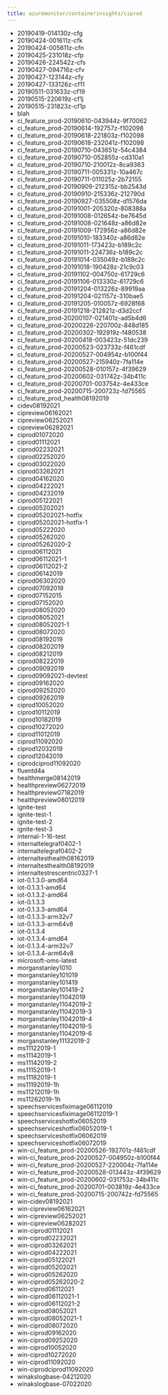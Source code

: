 ```yaml
---
title: azuremonitor/containerinsights/ciprod
---
```

- 20190419-014130z-cfg
- 20190424-001611z-cfk
- 20190424-005611z-cfn
- 20190425-231018z-cfp
- 20190426-224542z-cfs
- 20190427-094716z-cfv
- 20190427-123144z-cfy
- 20190427-133126z-cf11
- 20190511-031633z-cf19
- 20190515-220619z-cf1j
- 20190515-231823z-cf1p
- blah
- ci_feature_prod-20190610-043944z-9f70062
- ci_feature_prod-20190614-192757z-f102098
- ci_feature_prod-20190618-221803z-f102098
- ci_feature_prod-20190618-232041z-f102098
- ci_feature_prod-20190710-043651z-54c4384
- ci_feature_prod-20190710-052855z-cd310a1
- ci_feature_prod-20190710-210012z-8ca9363
- ci_feature_prod-20190711-005331z-10a467c
- ci_feature_prod-20190711-011025z-2b72155
- ci_feature_prod-20190909-212315z-bb2543d
- ci_feature_prod-20190910-215336z-212790d
- ci_feature_prod-20190927-035508z-d1576da
- ci_feature_prod-20191001-205320z-808388a
- ci_feature_prod-20191008-012654z-be7645d
- ci_feature_prod-20191008-021648z-a86d82e
- ci_feature_prod-20191009-172956z-a86d82e
- ci_feature_prod-20191010-183340z-a86d82e
- ci_feature_prod-20191011-173423z-b189c2c
- ci_feature_prod-20191011-224736z-b189c2c
- ci_feature_prod-20191014-035049z-b189c2c
- ci_feature_prod-20191018-190428z-21c9c03
- ci_feature_prod-20191102-004750z-61729c6
- ci_feature_prod-20191106-013330z-61729c6
- ci_feature_prod-20191204-013226z-89919aa
- ci_feature_prod-20191204-021157z-310bae5
- ci_feature_prod-20191205-010057z-6928f68
- ci_feature_prod-20191218-212821z-d3d2ccf
- ci_feature_prod-20200107-021401z-ad5b4d6
- ci_feature_prod-20200226-220700z-848d185
- ci_feature_prod-20200302-192919z-f480538
- ci_feature_prod-20200418-003423z-51dc239
- ci_feature_prod-20200523-023733z-f461cdf
- ci_feature_prod-20200527-004954z-b100f44
- ci_feature_prod-20200527-215940z-7fa114e
- ci_feature_prod-20200528-010157z-4f39629
- ci_feature_prod-20200602-031742z-34b411c
- ci_feature_prod-20200701-003754z-4e433ce
- ci_feature_prod-20200715-200723z-fd75565
- ci_feature_prod_health08192019
- cidev08192021
- cipreview06162021
- cipreview06252021
- cipreview06282021
- ciprod01072020
- ciprod01112021
- ciprod02232021
- ciprod02252020
- ciprod03022020
- ciprod03262021
- ciprod04162020
- ciprod04222021
- ciprod04232019
- ciprod05122021
- ciprod05202021
- ciprod05202021-hotfix
- ciprod05202021-hotfix-1
- ciprod05222020
- ciprod05262020
- ciprod05262020-2
- ciprod06112021
- ciprod06112021-1
- ciprod06112021-2
- ciprod06142019
- ciprod06302020
- ciprod07092019
- ciprod07152015
- ciprod07152020
- ciprod08052020
- ciprod08052021
- ciprod08052021-1
- ciprod08072020
- ciprod08192019
- ciprod08202019
- ciprod08212019
- ciprod08222019
- ciprod09092019
- ciprod09092021-devtest
- ciprod09162020
- ciprod09252020
- ciprod09262019
- ciprod10052020
- ciprod10112019
- ciprod10182019
- ciprod10272020
- ciprod11012019
- ciprod11092020
- ciprod12032019
- ciprod12042019
- ciprodciprod11092020
- fluentd4a
- healthmerge08142019
- healthpreview06272019
- healthpreview07182019
- healthpreview08012019
- ignite-test
- ignite-test-1
- ignite-test-2
- ignite-test-3
- internal-1-16-test
- internaltelegraf0402-1
- internaltelegraf0402-2
- internaltesthealth08162019
- internaltesthealth08192019
- internaltestrescentric0327-1
- iot-0.1.3.0-amd64
- iot-0.1.3.1-amd64
- iot-0.1.3.2-amd64
- iot-0.1.3.3
- iot-0.1.3.3-amd64
- iot-0.1.3.3-arm32v7
- iot-0.1.3.3-arm64v8
- iot-0.1.3.4
- iot-0.1.3.4-amd64
- iot-0.1.3.4-arm32v7
- iot-0.1.3.4-arm64v8
- microsoft-oms-latest
- morganstanley1010
- morganstanley101019
- morganstanley101419
- morganstanley101419-2
- morganstanley11042019
- morganstanley11042019-2
- morganstanley11042019-3
- morganstanley11042019-4
- morganstanley11042019-5
- morganstanley11042019-6
- morganstanley11132019-2
- ms11122019-1
- ms11142019-1
- ms11142019-2
- ms11152019-1
- ms11182019-1
- ms11192019-1h
- ms11212019-1h
- ms11262019-1h
- speechservicesfiximage06112019
- speechservicesfiximage06112019-1
- speechserviceshotfix06052019
- speechserviceshotfix06052019-1
- speechserviceshotfix06062019
- speechserviceshotfix06072019
- win-ci_feature_prod-20200526-192701z-f461cdf
- win-ci_feature_prod-20200527-004950z-b100f44
- win-ci_feature_prod-20200527-220004z-7fa114e
- win-ci_feature_prod-20200528-013443z-4f39629
- win-ci_feature_prod-20200602-031753z-34b411c
- win-ci_feature_prod-20200701-003819z-4e433ce
- win-ci_feature_prod-20200715-200742z-fd75565
- win-cidev08192021
- win-cipreview06162021
- win-cipreview06252021
- win-cipreview06282021
- win-ciprod01112021
- win-ciprod02232021
- win-ciprod03262021
- win-ciprod04222021
- win-ciprod05122021
- win-ciprod05202021
- win-ciprod05262020
- win-ciprod05262020-2
- win-ciprod06112021
- win-ciprod06112021-1
- win-ciprod06112021-2
- win-ciprod08052021
- win-ciprod08052021-1
- win-ciprod08072020
- win-ciprod09162020
- win-ciprod09252020
- win-ciprod10052020
- win-ciprod10272020
- win-ciprod11092020
- win-ciprodciprod11092020
- winakslogbase-04212020
- winakslogbase-07022020
